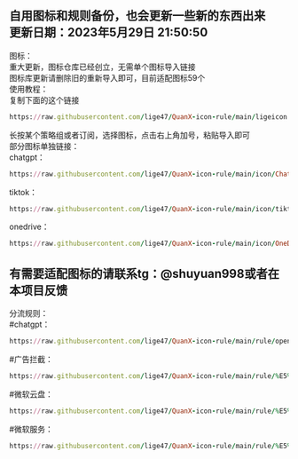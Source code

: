 自用图标和规则备份，也会更新一些新的东西出来  
更新日期：2023年5月29日 21:50:50    
-----------------------------------------
图标：  
重大更新，图标仓库已经创立，无需单个图标导入链接  
图标库更新请删除旧的重新导入即可，目前适配图标59个  
使用教程：  
复制下面的这个链接  
```ruby
https://raw.githubusercontent.com/lige47/QuanX-icon-rule/main/ligeicon.json
```  
长按某个策略组或者订阅，选择图标，点击右上角加号，粘贴导入即可  
部分图标单独链接：  
chatgpt：
```ruby
https://raw.githubusercontent.com/lige47/QuanX-icon-rule/main/icon/ChatGPT-green.png
```  
tiktok：
```ruby
https://raw.githubusercontent.com/lige47/QuanX-icon-rule/main/icon/tiktok.png
```  
onedrive：
```ruby
https://raw.githubusercontent.com/lige47/QuanX-icon-rule/main/icon/OneDrive.png
```   
有需要适配图标的请联系tg：@shuyuan998或者在本项目反馈    
-----------------------------------------
分流规则：  
#chatgpt：
```ruby
https://raw.githubusercontent.com/lige47/QuanX-icon-rule/main/rule/openai.list
```  
#广告拦截：
```ruby
https://raw.githubusercontent.com/lige47/QuanX-icon-rule/main/rule/%E5%B9%BF%E5%91%8A%E6%8B%A6%E6%88%AA.list
```  
#微软云盘：
```ruby
https://raw.githubusercontent.com/lige47/QuanX-icon-rule/main/rule/%E5%BE%AE%E8%BD%AF%E4%BA%91%E7%9B%98.list
```  
#微软服务：
```ruby
https://raw.githubusercontent.com/lige47/QuanX-icon-rule/main/rule/%E5%BE%AE%E8%BD%AF%E6%9C%8D%E5%8A%A1.list
```  
